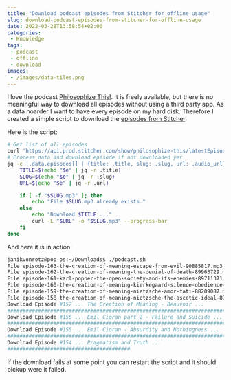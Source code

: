 ```yaml
---
title: "Download podcast episodes from Stitcher for offline usage"
slug: download-podcast-episodes-from-stitcher-for-offline-usage
date: 2022-03-28T13:58:54+02:00
categories:
 - Knowledge
tags:
 - podcast
 - offline
 - download
images:
 - /images/data-tiles.png
---
```


I love the podcast [Philosophize This!](https://www.philosophizethis.org/). It is freely available, but there is no meaningful way to download all episodes without using a third party app. As a data hoarder I want to have every episode on my hard disk. Therefore I created a simple script to download the [episodes from Stitcher](https://www.stitcher.com/show/philosophize-this).

<!--more-->

Here is the script:

```bash
# Get list of all episodes
curl 'https://api.prod.stitcher.com/show/philosophize-this/latestEpisodes?count=200' | jq '.' > podcast.json
# Process data and download episode if not downloaded yet
jq -c '.data.episodes[] | {title: .title, slug: .slug, url: .audio_url}' podcast.json | while read e; do 
    TITLE=$(echo "$e" | jq -r .title)
    SLUG=$(echo "$e" | jq -r .slug)
    URL=$(echo "$e" | jq -r .url)

    if [ -f "$SLUG.mp3" ]; then
        echo "File $SLUG.mp3 already exists."
    else
        echo "Download $TITLE ..."
        curl -L "$URL" -o "$SLUG.mp3" --progress-bar
    fi
done
```

And here it is in action:

```bash
janikvonrotz@pop-os:~/Downloads$ ./podcast.sh                               
File episode-163-the-creation-of-meaning-escape-from-evil-90885817.mp3 already exists.
File episode-162-the-creation-of-meaning-the-denial-of-death-89963729.mp3 already exists.
File episode-161-karl-popper-the-open-society-and-its-enemies-89711371.mp3 already exists.
File episode-160-the-creation-of-meaning-kierkegaard-silence-obedience-and-joy-89488860.mp3 already exists.
File episode-159-the-creation-of-meaning-nietzsche-amor-fati-88209087.mp3 already exists.
File episode-158-the-creation-of-meaning-nietzsche-the-ascetic-ideal-87305371.mp3 already exists.
Download Episode #157 ... The Creation of Meaning - Beauvoir ...
######################################################################## 100.0%
Download Episode #156 ... Emil Cioran part 2 - Failure and Suicide ...
######################################################################## 100.0%
Download Episode #155 ... Emil Cioran - Absurdity and Nothingness ...
######################################################################## 100.0%
Download Episode #154 ... Pragmatism and Truth ...
########################################        
```

If the download fails at some point you can restart the script and it should pickup were it failed.
